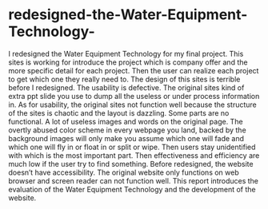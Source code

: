 # redesigned-the-Water-Equipment-Technology-
I redesigned the Water Equipment Technology for my final project. This sites is working for introduce the project which is company offer and the more specific detail for each project. Then the user can realize each project to get which one they really need to. The design of this sites is terrible before I redesigned. The usability is defective. The original sites kind of extra ppt slide you use to dump all the useless or under process information in. As for usability, the original sites not function well because the structure of the sites is chaotic and the layout is dazzling. Some parts are no functional. A lot of useless images and words on the original page. The overtly abused color scheme in every webpage you land, backed by the background images will only make you assume which one will fade and which one will fly in or float in or split or wipe. Then users stay unidentified with which is the most important part. Then effectiveness and efficiency are much low if the user try to find something. Before redesigned, the website doesn’t have accessibility. The original website only functions on web browser and screen reader can not function well. This report introduces the evaluation of the Water Equipment Technology and the development of the website. 
